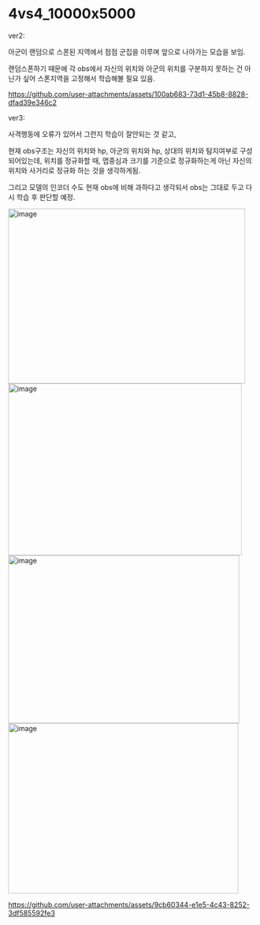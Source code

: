 # 4vs4_10000x5000

ver2:


아군이 랜덤으로 스폰된 지역에서 점점 군집을 이루며 앞으로 나아가는 모습을 보임.


랜덤스폰하기 때문에 각 obs에서 자신의 위치와 아군의 위치를 구분하지 못하는 건 아닌가 싶어 스폰지역을 고정해서 학습해볼 필요 있음.


https://github.com/user-attachments/assets/100ab683-73d1-45b8-8828-dfad39e346c2




ver3:

사격행동에 오류가 있어서 그런지 학습이 잘안되는 것 같고, 

현재 obs구조는 자신의 위치와 hp, 아군의 위치와 hp, 상대의 위치와 탐지여부로 구성되어있는데, 위치를 정규화할 때, 맵중심과 크기를 기준으로 정규화하는게 아닌 자신의 위치와 사거리로 정규화 하는 것을 생각하게됨.

그리고 모델의 인코더 수도 현재 obs에 비해 과하다고 생각되서 obs는 그대로 두고 다시 학습 후 판단할 예정.

<img width="481" height="355" alt="image" src="https://github.com/user-attachments/assets/d6386906-11ed-417b-92f0-d5e62331be00" />
<img width="474" height="349" alt="image" src="https://github.com/user-attachments/assets/19b2107e-89f5-49aa-b751-20dba1c04047" />
<img width="469" height="341" alt="image" src="https://github.com/user-attachments/assets/b76d27e0-a616-4c47-9741-8ffbbdb6bca5" />
<img width="467" height="346" alt="image" src="https://github.com/user-attachments/assets/8be212ca-a1bb-4d14-9646-ac5ac8679df2" />

https://github.com/user-attachments/assets/9cb60344-e1e5-4c43-8252-3df585592fe3







